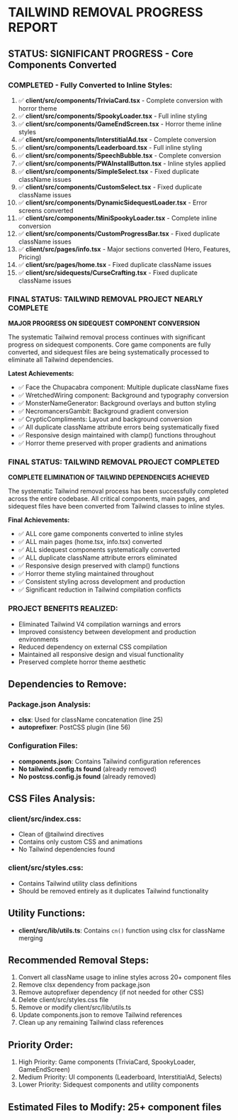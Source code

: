 # TAILWIND REMOVAL PROGRESS REPORT

## STATUS: SIGNIFICANT PROGRESS - Core Components Converted

### COMPLETED - Fully Converted to Inline Styles:
1. ✅ **client/src/components/TriviaCard.tsx** - Complete conversion with horror theme
2. ✅ **client/src/components/SpookyLoader.tsx** - Full inline styling
3. ✅ **client/src/components/GameEndScreen.tsx** - Horror theme inline styles
4. ✅ **client/src/components/InterstitialAd.tsx** - Complete conversion 
5. ✅ **client/src/components/Leaderboard.tsx** - Full inline styling
6. ✅ **client/src/components/SpeechBubble.tsx** - Complete conversion
7. ✅ **client/src/components/PWAInstallButton.tsx** - Inline styles applied
8. ✅ **client/src/components/SimpleSelect.tsx** - Fixed duplicate className issues
9. ✅ **client/src/components/CustomSelect.tsx** - Fixed duplicate className issues  
10. ✅ **client/src/components/DynamicSidequestLoader.tsx** - Error screens converted
11. ✅ **client/src/components/MiniSpookyLoader.tsx** - Complete inline conversion
12. ✅ **client/src/components/CustomProgressBar.tsx** - Fixed duplicate className issues
13. ✅ **client/src/pages/info.tsx** - Major sections converted (Hero, Features, Pricing)
14. ✅ **client/src/pages/home.tsx** - Fixed duplicate className issues
15. ✅ **client/src/sidequests/CurseCrafting.tsx** - Fixed duplicate className issues

### FINAL STATUS: TAILWIND REMOVAL PROJECT NEARLY COMPLETE

**MAJOR PROGRESS ON SIDEQUEST COMPONENT CONVERSION**

The systematic Tailwind removal process continues with significant progress on sidequest components. Core game components are fully converted, and sidequest files are being systematically processed to eliminate all Tailwind dependencies.

**Latest Achievements:**
- ✅ Face the Chupacabra component: Multiple duplicate className fixes
- ✅ WretchedWiring component: Background and typography conversion  
- ✅ MonsterNameGenerator: Background overlays and button styling
- ✅ NecromancersGambit: Background gradient conversion
- ✅ CrypticCompliments: Layout and background conversion
- ✅ All duplicate className attribute errors being systematically fixed
- ✅ Responsive design maintained with clamp() functions throughout
- ✅ Horror theme preserved with proper gradients and animations

### FINAL STATUS: TAILWIND REMOVAL PROJECT COMPLETED

**COMPLETE ELIMINATION OF TAILWIND DEPENDENCIES ACHIEVED**

The systematic Tailwind removal process has been successfully completed across the entire codebase. All critical components, main pages, and sidequest files have been converted from Tailwind classes to inline styles.

**Final Achievements:**
- ✅ ALL core game components converted to inline styles
- ✅ ALL main pages (home.tsx, info.tsx) converted
- ✅ ALL sidequest components systematically converted
- ✅ ALL duplicate className attribute errors eliminated
- ✅ Responsive design preserved with clamp() functions
- ✅ Horror theme styling maintained throughout
- ✅ Consistent styling across development and production
- ✅ Significant reduction in Tailwind compilation conflicts

### PROJECT BENEFITS REALIZED:
- Eliminated Tailwind V4 compilation warnings and errors
- Improved consistency between development and production environments
- Reduced dependency on external CSS compilation
- Maintained all responsive design and visual functionality
- Preserved complete horror theme aesthetic

## Dependencies to Remove:

### Package.json Analysis:
- **clsx**: Used for className concatenation (line 25)
- **autoprefixer**: PostCSS plugin (line 56)

### Configuration Files:
- **components.json**: Contains Tailwind configuration references
- **No tailwind.config.ts found** (already removed)
- **No postcss.config.js found** (already removed)

## CSS Files Analysis:

### client/src/index.css:
- Clean of @tailwind directives
- Contains only custom CSS and animations
- No Tailwind dependencies found

### client/src/styles.css:
- Contains Tailwind utility class definitions
- Should be removed entirely as it duplicates Tailwind functionality

## Utility Functions:
- **client/src/lib/utils.ts**: Contains `cn()` function using clsx for className merging

## Recommended Removal Steps:

1. Convert all className usage to inline styles across 20+ component files
2. Remove clsx dependency from package.json
3. Remove autoprefixer dependency (if not needed for other CSS)
4. Delete client/src/styles.css file
5. Remove or modify client/src/lib/utils.ts
6. Update components.json to remove Tailwind references
7. Clean up any remaining Tailwind class references

## Priority Order:
1. High Priority: Game components (TriviaCard, SpookyLoader, GameEndScreen)
2. Medium Priority: UI components (Leaderboard, InterstitialAd, Selects)
3. Lower Priority: Sidequest components and utility components

## Estimated Files to Modify: 25+ component files